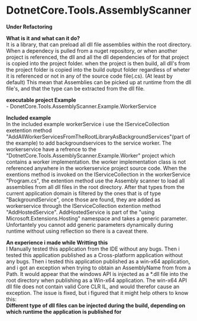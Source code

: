 # DotnetCore.Tools.AssemblyScanner
**Under Refactoring**


**What is it and what can it do?**  
It is a library, that can preload all dll file assemblies within the root directory.
When a dependecy is  pulled from a nuget repository, or when another project is  referenced,
the dll and all the dll dependencies of for that  project is copied into the project folder.
when the project is then build, all dll's from the project folder is copied into the build output
folder regardless of wheter it is referenced or not in any of the source code file(.cs). (At least by default)
This mean that Assemblies can be picked up at runtime from the dll file's, and that the type can be extracted
from the dll  file.


**executable project Example**    
    - DonetCore.Tools.AssemblyScanner.Example.WorkerService

**Included example**  
In the included example workerService i use the IServiceCollection exetention method "AddAllWorkerServicesFromTheRootLibraryAsBackgroundServices"(part of the example)
to add backgroundservices to the service worker.
The  workerservice have a refrence to the "DotnetCore.Tools.AssemblyScanner.Example.Worker" project which contains a worker implementation. the worker implementation
class is not referenced anywhere in the workerservice project  source code. When the exentions method is invoked on the IServiceCollection in the workerService "Program.cs", the
extention method use the Assembly scanner to load all assemblies from all dll  files in the root directory. After that types from the current application domain is
filtered by the ones that is of type "BackgroundService", once those are found, they are added as workerservice through the IServiceCollection extention method "AddHostedService".
AddHostedService is part of the "using Microsoft.Extensions.Hosting" namespace and takes a generic parameter. Unfortantely you cannot add generic parameters dynamically during
runtime without using reflection so there is a caveat there. 


**An experience i made while Writting this**    
I Manually tested this application from the IDE without any bugs.
Then i tested this application published as a Cross-platform application  without  any bugs.
Then i tested this application published as a win-x64 application, and i got an exception
when trying to obtain an AssemblyName from from a Path. It would appear that the windows
API is injected as a *.dll file into the root directory when publishing as a Win-x64 application.
The win-x64 API dll file does not contain valid Core CLR IL, and would therefor cause  an exception.
The issue is fixed, but  i figured that it might help others to know this:  
**Different type of dll files can be injected during the build, depending on which runtime the application is published for**  
